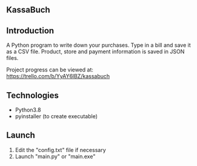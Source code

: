 ## KassaBuch
## Introduction

A Python program to write down your purchases. Type in a bill and save it as a CSV file. Product, store and payment information is saved in JSON files.

Project progress can be viewed at: https://trello.com/b/YyAY6lBZ/kassabuch

## Technologies
* Python3.8
* pyinstaller (to create executable)

## Launch
1. Edit the "config.txt" file if necessary
2. Launch "main.py" or "main.exe"
